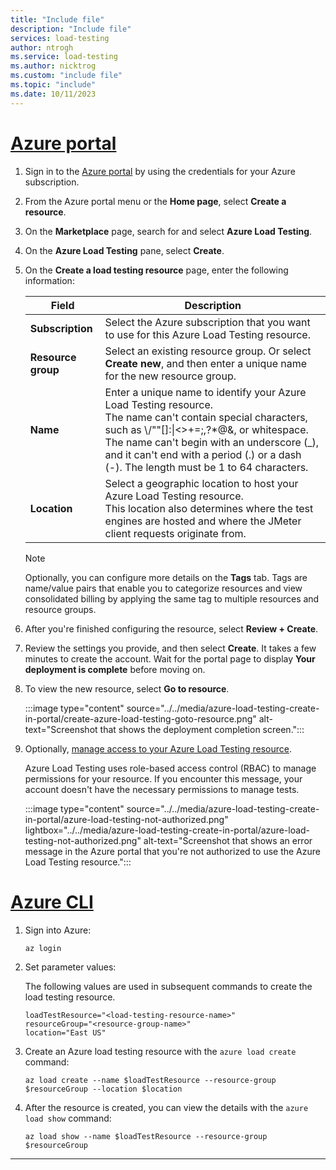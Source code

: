 ```yaml
---
title: "Include file"
description: "Include file"
services: load-testing
author: ntrogh
ms.service: load-testing
ms.author: nicktrog
ms.custom: "include file"
ms.topic: "include"
ms.date: 10/11/2023
---
```


# [Azure portal](#tab/portal)

1. Sign in to the [Azure portal](https://portal.azure.com) by using the credentials for your Azure subscription.

1. From the Azure portal menu or the **Home page**, select **Create a resource**.

1. On the **Marketplace** page, search for and select **Azure Load Testing**.

1. On the **Azure Load Testing** pane, select **Create**.

1. On the **Create a load testing resource** page, enter the following information:

    |Field  |Description  |
    |---------|---------|
    |**Subscription**     | Select the Azure subscription that you want to use for this Azure Load Testing resource.         |
    |**Resource group**     | Select an existing resource group. Or select **Create new**, and then enter a unique name for the new resource group.        |
    |**Name**     | Enter a unique name to identify your Azure Load Testing resource.<br>The name can't contain special characters, such as \\/""[]:\|<>+=;,?*@&, or whitespace. The name can't begin with an underscore (_), and it can't end with a period (.) or a dash (-). The length must be 1 to 64 characters.     |
    |**Location**     | Select a geographic location to host your Azure Load Testing resource. <BR>This location also determines where the test engines are hosted and where the JMeter client requests originate from. |

    > [!NOTE]
    > Optionally, you can configure more details on the **Tags** tab. Tags are name/value pairs that enable you to categorize resources and view consolidated billing by applying the same tag to multiple resources and resource groups.

1. After you're finished configuring the resource, select **Review + Create**.

1. Review the settings you provide, and then select **Create**. It takes a few minutes to create the account. Wait for the portal page to display **Your deployment is complete** before moving on.

1. To view the new resource, select **Go to resource**.
    
    :::image type="content" source="../../media/azure-load-testing-create-in-portal/create-azure-load-testing-goto-resource.png" alt-text="Screenshot that shows the deployment completion screen.":::

1. Optionally, [manage access to your Azure Load Testing resource](../../how-to-assign-roles.md).

    Azure Load Testing uses role-based access control (RBAC) to manage permissions for your resource. If you encounter this message, your account doesn't have the necessary permissions to manage tests.

    :::image type="content" source="../../media/azure-load-testing-create-in-portal/azure-load-testing-not-authorized.png" lightbox="../../media/azure-load-testing-create-in-portal/azure-load-testing-not-authorized.png" alt-text="Screenshot that shows an error message in the Azure portal that you're not authorized to use the Azure Load Testing resource.":::

# [Azure CLI](#tab/azure-cli)

1. Sign into Azure:

    ```azurecli
    az login
    ```

1. Set parameter values:

    The following values are used in subsequent commands to create the load testing resource.

    ```azurecli
    loadTestResource="<load-testing-resource-name>"
    resourceGroup="<resource-group-name>"
    location="East US"
    ```

1. Create an Azure load testing resource with the `azure load create` command:

    ```azurecli
    az load create --name $loadTestResource --resource-group $resourceGroup --location $location
    ```

1. After the resource is created, you can view the details with the `azure load show` command:

    ```azurecli
    az load show --name $loadTestResource --resource-group $resourceGroup
    ```

---
